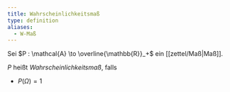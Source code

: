 ```yaml
---
title: Wahrscheinlichkeitsmaß
type: definition
aliases:
  - W-Maß
---
```


Sei $P : \mathcal{A} \to \overline{\mathbb{R}}_+$ ein [[zettel/Maß|Maß]].

$P$ heißt *Wahrscheinlichkeitsmaß*, falls
- $P(\Omega) = 1$
